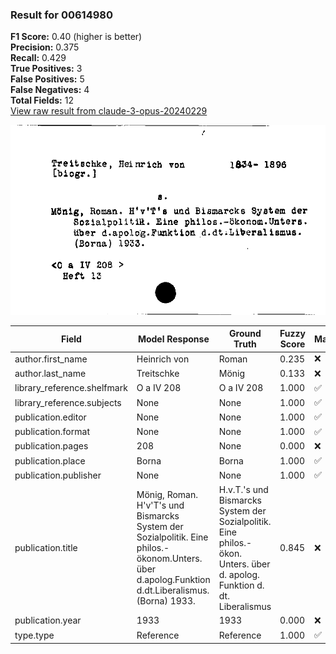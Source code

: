 ### Result for 00614980
**F1 Score:** 0.40 (higher is better)<br>**Precision:** 0.375<br>**Recall:** 0.429<br>**True Positives:** 3<br>**False Positives:** 5<br>**False Negatives:** 4<br>**Total Fields:** 12<br>[View raw result from claude-3-opus-20240229](https://github.com/RISE-UNIBAS/humanities_data_benchmark/blob/main/results/2025-10-01/T0145/request_T0145_00614980.json)

<img src="https://github.com/RISE-UNIBAS/humanities_data_benchmark/blob/main/benchmarks/zettelkatalog/images/00614980.jpg?raw=true" alt="00614980" width="600px">

| Field | Model Response | Ground Truth | Fuzzy Score | Match |
|-------|----------------|--------------|-------------|-------|
| author.first_name | Heinrich von | Roman | 0.235 | ❌ |
| author.last_name | Treitschke | Mönig | 0.133 | ❌ |
| library_reference.shelfmark | O a IV 208 | O a IV 208 | 1.000 | ✅ |
| library_reference.subjects | None | None | 1.000 | ✅ |
| publication.editor | None | None | 1.000 | ✅ |
| publication.format | None | None | 1.000 | ✅ |
| publication.pages | 208 | None | 0.000 | ❌ |
| publication.place | Borna | Borna | 1.000 | ✅ |
| publication.publisher | None | None | 1.000 | ✅ |
| publication.title | Mönig, Roman. H'v'T's und Bismarcks System der Sozialpolitik. Eine philos.-ökonom.Unters. über d.apolog.Funktion d.dt.Liberalismus. (Borna) 1933. | H.v.T.'s und Bismarcks System der Sozialpolitik. Eine philos.-ökon. Unters. über d. apolog. Funktion d. dt. Liberalismus | 0.845 | ❌ |
| publication.year | 1933 | 1933 | 0.000 | ❌ |
| type.type | Reference | Reference | 1.000 | ✅ |
